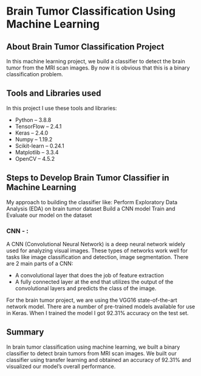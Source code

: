 # Brain Tumor Classification Using Machine Learning
 
## About Brain Tumor Classification Project
In this machine learning project, we build a classifier to detect the brain tumor from the MRI scan images. By now it is obvious that this is a binary classification problem.
## Tools and Libraries used
In this project I use these tools and libraries:
- Python – 3.8.8
- TensorFlow – 2.4.1
- Keras – 2.4.0
- Numpy – 1.19.2
- Scikit-learn – 0.24.1
- Matplotlib – 3.3.4
- OpenCV – 4.5.2
## Steps to Develop Brain Tumor Classifier in Machine Learning
My approach to building the classifier like:
Perform Exploratory Data Analysis (EDA) on brain tumor dataset
Build a CNN model
Train and Evaluate our model on the dataset
### CNN - : 
A CNN (Convolutional Neural Network) is a deep neural network widely used for analyzing visual images. These types of networks work well for tasks like image classification and detection, image segmentation. There are 2 main parts of a CNN:
- A convolutional layer that does the job of feature extraction
- A fully connected layer at the end that utilizes the output of the convolutional layers and predicts the class of the image.

For the brain tumor project, we are using the VGG16 state-of-the-art network model. There are a number of pre-trained models available for use in Keras.
When I trained the model I got 92.31% accuracy on the test set.
## Summary
In brain tumor classification using machine learning, we built a binary classifier to detect brain tumors from MRI scan images. We built our classifier using transfer learning and obtained an accuracy of 92.31% and visualized our model’s overall performance.
